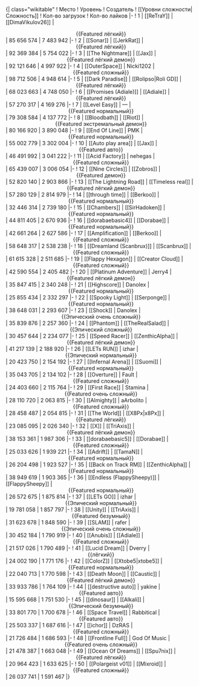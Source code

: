 {| class="wikitable"
! Место
! Уровень
! Создатель
! [[Уровни сложности|Сложность]]
! Кол-во загрузок
! Кол-во лайков
|-
! 1
| [[ReTraY]]
| [[DimaVikulov26]]
| <center>{{Featured лёгкий}}</center>
| 85 656 574
| 7 483 942
|-
! 2
| [[Sonar]]
| [[JerkRat]]
| <center>{{Featured лёгкий}}</center>
| 92 369 384
| 5 754 022
|-
! 3
| [[The Nightmare]]
| [[Jax]]
| <center>{{Featured лёгкий демон}}</center>
| 92 121 646
| 4 997 922
|-
! 4
| [[OuterSpace]]
| Nicki1202
| <center>{{Featured сложный}}</center>
| 98 712 506
| 4 948 614
|-
! 5
| [[Dark Paradise]]
| [[Rolipso|Roli GD]]
| <center>{{Featured лёгкий}}</center>
| 68 023 663
| 4 748 050
|-
! 6
| [[Promises (Adiale)]]
| [[Adiale]]
| <center>{{Featured лёгкий}}</center>
| 57 270 317
| 4 169 276
|-
! 7
| [[Level Easy]]
| —
| <center>{{Featured нормальный}}</center>
| 79 308 584
| 4 137 772
|-
! 8
| [[Bloodbath]]
| [[Riot]]
| <center>{{Featured экстремальный демон}}</center>
| 80 166 920
| 3 890 048
|-
! 9
| [[End Of Line]]
| PMK
| <center>{{Featured нормальный}}</center>
| 55 002 779
| 3 302 004
|-
! 10
| [[Auto play area]]
| [[Jax]]
| <center>{{Featured авто}}</center>
| 46 491 992
| 3 041 222
|-
! 11
| [[Acid Factory]]
| nehegas
| <center>{{Featured сложный}}</center>
| 65 439 007
| 3 006 054
|-
! 12
| [[Nine Circles]]
| [[Zobros]]
| <center>{{Featured демон}}</center>
| 52 820 140
| 2 903 866
|-
! 13
| [[The Lightning Road]]
| [[Timeless real]]
| <center>{{Featured лёгкий демон}}</center>
| 57 280 129
| 2 814 979
|-
! 14
| [[through time]]
| [[Berkoo]]
| <center>{{Featured нормальный}}</center>
| 32 446 314
| 2 739 180
|-
! 15
| [[Chambers]]
| [[SirHadoken]]
| <center>{{Featured нормальный}}</center>
| 44 811 405
| 2 670 936
|-
! 16
| [[dorabaebasic4]]
| [[Dorabae]]
| <center>{{Featured нормальный}}</center>
| 42 661 264
| 2 627 586
|-
! 17
| [[Amplification]]
| [[Berkoo]]
| <center>{{Featured сложный}}</center>
| 58 648 317
| 2 538 238
|-
! 18
| [[Dreamland (Scanbrux)]]
| [[Scanbrux]]
| <center>{{Featured сложный}}</center>
| 61 615 328
| 2 511 685
|-
! 19
| [[Flappy Hexagon]]
| [[Creator Cloud]]
| <center>{{Featured сложный}}</center>
| 42 590 554
| 2 405 482
|-
! 20
| [[Platinum Adventure]]
| Jerry4
| <center>{{Featured лёгкий демон}}</center>
| 35 847 415
| 2 340 248
|-
! 21
| [[Highscore]]
| Danolex
| <center>{{Featured нормальный}}</center>
| 25 855 434
| 2 332 297
|-
! 22
| [[Spooky Light]]
| [[Serponge]]
| <center>{{Featured нормальный}}</center>
| 38 648 031
| 2 293 607
|-
! 23
| [[Shock]]
| Danolex
| <center>{{Эпический очень сложный}}</center>
| 35 839 876
| 2 257 360
|-
! 24
| [[Phantom]]
| [[TheRealSalad]]
| <center>{{Эпический сложный}}</center>
| 30 457 644
| 2 234 077
|-
! 25
| [[Speed Racer]]
| [[ZenthicAlpha]]
| <center>{{Featured лёгкий демон}}</center>
| 41 217 139
| 2 188 920
|-
! 26
| [[LETs  RUN]]
| izhar
| <center>{{Эпический нормальный}}</center>
| 20 423 750
| 2 154 192
|-
! 27
| [[Infernal Arena]]
| [[Suomi]]
| <center>{{Featured нормальный}}</center>
| 35 043 705
| 2 134 102
|-
! 28
| [[Overture]]
| Fault
| <center>{{Featured сложный}}</center>
| 24 403 660
| 2 115 764
|-
! 29
| [[First Race]]
| Stamina
| <center>{{Featured очень сложный}}</center>
| 28 110 720
| 2 063 815
|-
! 30
| [[Almighty]]
| aArbolito
| <center>{{Featured сложный}}</center>
| 28 458 487
| 2 054 815
|-
! 31
| [[The World]]
| [[X8Px|x8Px]]
| <center>{{Featured лёгкий}}</center>
| 23 085 095
| 2 026 340
|-
! 32
| [[X]]
| [[TriAxis]]
| <center>{{Featured лёгкий демон}}</center>
| 38 153 361
| 1 987 306
|-
! 33
| [[dorabaebasic5]]
| [[Dorabae]]
| <center>{{Featured сложный}}</center>
| 25 033 626
| 1 939 221
|-
! 34
| [[Adrift]]
| [[TamaN]]
| <center>{{Featured нормальный}}</center>
| 26 204 498
| 1 923 527
|-
! 35
| [[Back on Track RM]]
| [[ZenthicAlpha]]
| <center>{{Featured нормальный}}</center>
| 38 949 619
| 1 903 365
|-
! 36
| [[Endless (FlappySheepy)]]
| [[FlappySheepy]]
| <center>{{Featured нормальный}}</center>
| 26 572 675
| 1 875 814
|-
! 37
| [[LETs GO]]
| izhar
| <center>{{Эпический нормальный}}</center>
| 19 781 058
| 1 857 797
|-
! 38
| [[Unity]]
| [[TriAxis]]
| <center>{{Featured безумный}}</center>
| 31 623 678
| 1 848 590
|-
! 39
| [[SLAM]]
| rafer
| <center>{{Эпический очень сложный}}</center>
| 30 452 184
| 1 790 919
|-
! 40
| [[Anubis]]
| [[Adiale]]
| <center>{{Featured сложный}}</center>
| 21 517 026
| 1 790 489
|-
! 41
| [[Lucid Dream]]
| Dverry
| <center>{{лёгкий}}</center>
| 24 002 190
| 1 771 176
|-
! 42
| [[ColorZ]]
| [[Xtobe5|xtobe5]]
| <center>{{Featured нормальный}}</center>
| 22 040 713
| 1 770 598
|-
! 43
| [[Death Moon]]
| [[Caustic]]
| <center>{{Featured лёгкий демон}}</center>
| 33 933 786
| 1 764 109
|-
! 44
| [[destructive auto]]
| yakine
| <center>{{Featured авто}}</center>
| 15 595 668
| 1 751 530
|-
! 45
| [[dinosaur]]
| [[Alkali]]
| <center>{{Эпический безумный}}</center>
| 33 801 770
| 1 700 678
|-
! 46
| [[Space Travel]]
| Rabbitical
| <center>{{Featured авто}}</center>
| 25 503 337
| 1 687 616
|-
! 47
| [[ichor]]
| DzRAS
| <center>{{Featured сложный}}</center>
| 21 726 484
| 1 686 593
|-
! 48
| [[Frontline Full]]
| God Of Music
| <center>{{Featured очень сложный}}</center>
| 21 478 387
| 1 663 048
|-
! 49
| [[Ocean Of Dreams]]
| [[Spu7nix]]
| <center>{{Featured лёгкий}}</center>
| 20 964 423
| 1 633 625
|-
! 50
| [[Polargeist v01]]
| [[Mixroid]]
| <center>{{Featured сложный}}</center>
| 26 037 741
| 1 591 467
|}